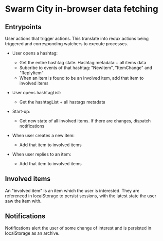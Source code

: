 # Swarm City in-browser data fetching

## Entrypoints

User actions that trigger actions. This translate into redux actions being triggered and corresponding watchers to execute processes.

- User opens a hashtag:

  - Get the entire hashtag state. Hashtag metadata + all items data
  - Subcribe to events of that hashtag: "NewItem", "ItemChange" and "ReplyItem"
  - When an item is found to be an involved item, add that item to involved items

- User opens hashtagList:

  - Get the hashtagList + all hastags metadata

- Start-up:

  - Get new state of all involved items. If there are changes, dispatch notifications

- When user creates a new item:

  - Add that item to involved items

- When user replies to an item:

  - Add that item to involved items

## Involved items

An "involved item" is an item which the user is interested. They are referenced in localStorage to persist sessions, with the latest state the user saw the item with.

## Notifications

Notifications alert the user of some change of interest and is persisted in localStorage as an archive.

